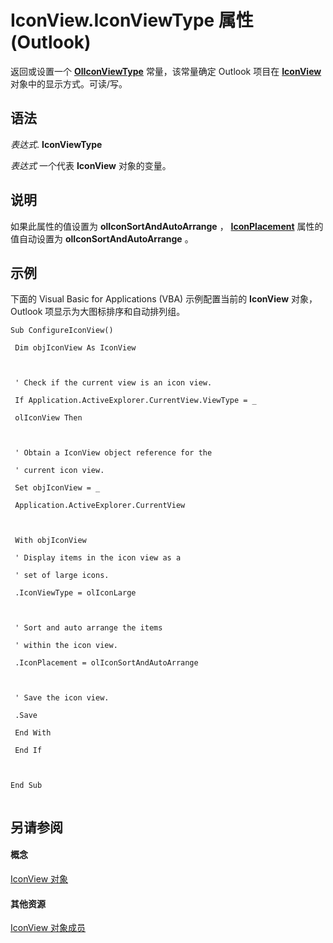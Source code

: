 
# IconView.IconViewType 属性 (Outlook)

返回或设置一个  **[OlIconViewType](81fefee1-25b3-dbe5-0d10-047259e273a6.md)** 常量，该常量确定 Outlook 项目在 **[IconView](dc2efa6c-4752-f713-f77e-378036f358dc.md)** 对象中的显示方式。可读/写。


## 语法

 _表达式_. **IconViewType**

 _表达式_ 一个代表 **IconView** 对象的变量。


## 说明

如果此属性的值设置为 **olIconSortAndAutoArrange** ， **[IconPlacement](8b6f403e-1eeb-6f23-b780-808d5f5b5bc6.md)** 属性的值自动设置为 **olIconSortAndAutoArrange** 。


## 示例

下面的 Visual Basic for Applications (VBA) 示例配置当前的 **IconView** 对象，Outlook 项显示为大图标排序和自动排列组。


```
Sub ConfigureIconView() 
 
 Dim objIconView As IconView 
 
 
 
 ' Check if the current view is an icon view. 
 
 If Application.ActiveExplorer.CurrentView.ViewType = _ 
 
 olIconView Then 
 
 
 
 ' Obtain a IconView object reference for the 
 
 ' current icon view. 
 
 Set objIconView = _ 
 
 Application.ActiveExplorer.CurrentView 
 
 
 
 With objIconView 
 
 ' Display items in the icon view as a 
 
 ' set of large icons. 
 
 .IconViewType = olIconLarge 
 
 
 
 ' Sort and auto arrange the items 
 
 ' within the icon view. 
 
 .IconPlacement = olIconSortAndAutoArrange 
 
 
 
 ' Save the icon view. 
 
 .Save 
 
 End With 
 
 End If 
 
 
 
End Sub 
 

```


## 另请参阅


#### 概念


[IconView 对象](dc2efa6c-4752-f713-f77e-378036f358dc.md)
#### 其他资源


[IconView 对象成员](f29e5d94-b231-bd9a-d993-1884a3e2b97b.md)
